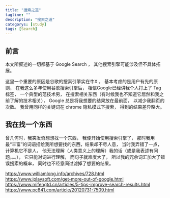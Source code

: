 ```yaml
---
title: "搜索之道"
tagline: ""
description: "搜索之道"
categorys: [study]
tags: [Search]
---
```



## 前言

本文所叙述的一切都基于 Google Search ， 其他搜索引擎可能涉及但不具体拓展。

这里一个重要的原因是谷歌的搜索引擎实在牛X ， 基本考虑的是用户有先的原则， 在我这么多年使用谷歌搜索引擎后， 相信Google已经讲我个人打上了 Tag 标签， 一个典型的范技术男， 在搜索相关东西（有时候我也不知道它居然和我之前了解的技术相关）， Google 总是将我想要的结果放在最前面， 以减少我翻页的次数。 我曾用同样的关键词在 chrome 隐私模式下搜索， 得到的结果差异略大。

## 我在找一个东西

曾几何时，我突发奇想想找一个东西， 我便开始使用搜索引擎了， 那时我用最“丰富”的词语描绘我所想要找的东西，结果却不尽人意， 当时我弄错了一点， 计算机它不是人， 他无法理解（人类意义上的理解）我的话（或是我表述有问题。。。）， 它只能对词进行理解， 而句子就难度大了， 所以我的冗余词汇加大了错误搜索的概率， 同时也不经意间过滤掉了想要的结果。

https://www.williamlong.info/archives/728.html
https://www.iplaysoft.com/get-more-out-of-google.html
https://www.mifengtd.cn/articles/5-tips-improve-search-results.html
https://www.pc841.com/article/20120731-7509.html